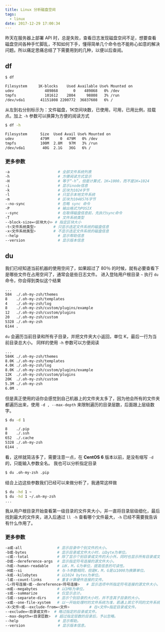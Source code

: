 ```yaml
---
title: Linux 分析磁盘空间
tags:
  - linux
date: 2017-12-29 17:00:34
---
```



昨天在服务器上部署 API 时，总是失败，查看日志发现磁盘空间不足，想要查看磁盘空间各种手忙脚乱，不知如何下手，懂得简单几个命令也不能称心如意的解决问题。所以痛定思痛总结了下需要用到的几种，以便以后查阅。
<!-- more --><!-- toc -->
## df
```bash
$ df
```
```bash
Filesystem     1K-blocks    Used Available Use% Mounted on
udev              489868       0    489868   0% /dev
tmpfs             101612    2804     98808   3% /run
/dev/vda1       41151808 2200772  36837608   6% /
```
从左到右分别标示为：文件磁盘，1K空间块数，已使用，可用，已用比例，挂载点。加上 `-h` 参数可以换算为方便的阅读方式
```bash
$ df -h
```
```bash
Filesystem      Size  Used Avail Use% Mounted on
udev            479M     0  479M   0% /dev
tmpfs           100M  2.8M   97M   3% /run
/dev/vda1        40G  2.1G   36G   6% /
```
### 更多参数
```bash
-a                      # 全部文件系统列表
-h                      # 方便阅读方式显示
-H                      # 等于“-h”，但是计算式，1K=1000，而不是1K=1024
-i                      # 显示inode信息
-k                      # 区块为1024字节
-l                      # 只显示本地文件系统
-m                      # 区块为1048576字节
--no-sync               # 忽略 sync 命令
-P                      # 输出格式为POSIX
--sync                  # 在取得磁盘信息前，先执行sync命令
-T                      # 文件系统类型
--block-size=<区块大小> # 指定区块大小
-t<文件系统类型>        # 只显示选定文件系统的磁盘信息
-x<文件系统类型>        # 不显示选定文件系统的磁盘信息
--help                  # 显示帮助信息
--version               # 显示版本信息
```
## du
我们已经知道当前机器的使用空间了，如果超过了 80％ 的时候，就有必要查看下是哪些文件在占用空间了，通常会是些日志文件。
进入登陆用户根目录 `~` 执行 `du` 命令，你会得到类似这个结果
```bash
...
584  ./.oh-my-zsh/themes
8    ./.oh-my-zsh/templates
4    ./.oh-my-zsh/log
8    ./.oh-my-zsh/custom/plugins/example
12   ./.oh-my-zsh/custom/plugins
20   ./.oh-my-zsh/custom
5328 ./.oh-my-zsh
6144 .
```
`du` 会遍历当前目录和所有子目录，并把文件夹大小返回，单位 K，最后一行为当前目录总大小。
同样的使用 `-h` 参数可以方便阅读
```bash
...
584K ./.oh-my-zsh/themes
8.0K ./.oh-my-zsh/templates
4.0K ./.oh-my-zsh/log
8.0K ./.oh-my-zsh/custom/plugins/example
12K  ./.oh-my-zsh/custom/plugins
20K  ./.oh-my-zsh/custom
5.3M ./.oh-my-zsh
6.0M .
```
但是真正使用的话你会感觉到自己机器上的文件夹太多了，因为他会所有的文件夹都遍历出来，使用 `-d , --max-depth` 来限制遍历的目录层数，后面跟上层级数字。
```bash
$ du -d 1
```
```bash
8    ./.pip
8    ./.ssh
652  ./.cache
5328 ./.oh-my-zsh
6144 .
```
看，这样就简洁多了，需要注意一点，在 **CentOS 6** 版本以前，是没有缩写 `-d` 的，只能输入参数全名。
我也可以分析指定目录
```bash
$ du .oh-my-zsh .pip
```
结合上边这些参数我们已经可以来做分析了，我通常这样做
```bash
$ du -hd 1 ~
$ du -hd 1 ~/.oh-my-zsh
...
```
我从用户根目录开始查看第一级目录的文件夹大小，并一直将目录层级细化，最后找到最大的文件夹，进入后通过 `ll -h` 查看哪个文件最大，`-h` 已经不需要我告诉有什么作用了。
### 更多参数
```bash
-a或-all                # 显示目录中个别文件的大小。
-b或-bytes              # 显示目录或文件大小时，以byte为单位。
-c或--total             # 除了显示个别目录或文件的大小外，同时也显示所有目录或文件的总和。
-D或--dereference-args  # 显示指定符号连接的源文件大小。
-h或--human-readable    # 以K，M，G为单位，提高信息的可读性。
-H或--si                # 与-h参数相同，但是K，M，G是以1000为换算单位。
-k或--kilobytes         # 以1024 bytes为单位。
-l或--count-links       # 重复计算硬件连接的文件。
-L<符号连接>或--dereference<符号连接>   # 显示选项中所指定符号连接的源文件大小。
-m或--megabytes         # 以1MB为单位。
-s或--summarize         # 仅显示总计。
-S或--separate-dirs     # 显示个别目录的大小时，并不含其子目录的大小。
-x或--one-file-xystem   # 以一开始处理时的文件系统为准，若遇上其它不同的文件系统目录则略过。
-X<文件>或--exclude-from=<文件>         # 在<文件>指定目录或文件。
--exclude=<目录或文件>  # 略过指定的目录或文件。
--max-depth=<目录层数>  # 超过指定层数的目录后，予以忽略。
--help                  # 显示帮助。
--version               # 显示版本信息。
```
















